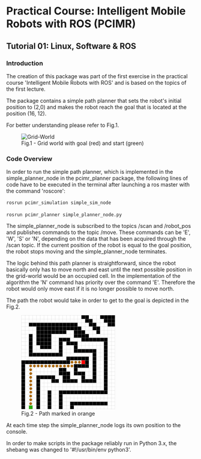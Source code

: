 # Practical Course: Intelligent Mobile Robots with ROS (PCIMR)

## Tutorial 01: Linux, Software & ROS



### Introduction

The creation of this package was part of the first exercise in the practical course 'Intelligent Mobile Robots with ROS' and is based on the topics of the first lecture.

The package contains a simple path planner that sets the robot's initial position to (2,0) and makes the robot reach the goal that is located at the position (16, 12).

For better understanding please refer to Fig.1.


<figure>
  <img src="../resources/imgs/map_grid_with-goal.png" alt="Grid-World" class="center" width="250">
  <figcaption>Fig.1 - Grid world with goal (red) and start (green)</figcaption>
</figure> 

  


### Code Overview

In order to run the simple path planner, which is implemented in the simple_planner_node in the pcimr_planner package, the following lines of code 
have to be executed in the terminal after launching a ros master with the command 'roscore':

    rosrun pcimr_simulation simple_sim_node

    rosrun pcimr_planner simple_planner_node.py


The simple_planner_node is subscribed to the topics /scan and /robot_pos and publishes commands to the topic /move. These commands can be 'E', 'W', 'S' or 'N', depending on
the data that has been acquired through the /scan topic. If the current position of the robot is equal to the goal position, the robot stops moving and the simple_planner_node terminates.

The logic behind this path planner is straightforward, since the robot basically only has to move north and east until the next possible position in the grid-world would be an occupied cell.
In the implementation of the algorithm the 'N' command has priority over the command 'E'. Therefore the robot would only move east if it is no longer possible to move north.

The path the robot would take in order to get to the goal is depicted in the Fig.2.

<figure>
  <img src="../resources/imgs/map_grid_with-path.png" alt="Path" class="center" width="250">
  <figcaption>Fig.2 - Path marked in orange</figcaption>
</figure> 


At each time step the simple_planner_node logs its own position to the console. 

In order to make scripts in the package reliably run in Python 3.x, the shebang was changed to '#!/usr/bin/env python3'.



